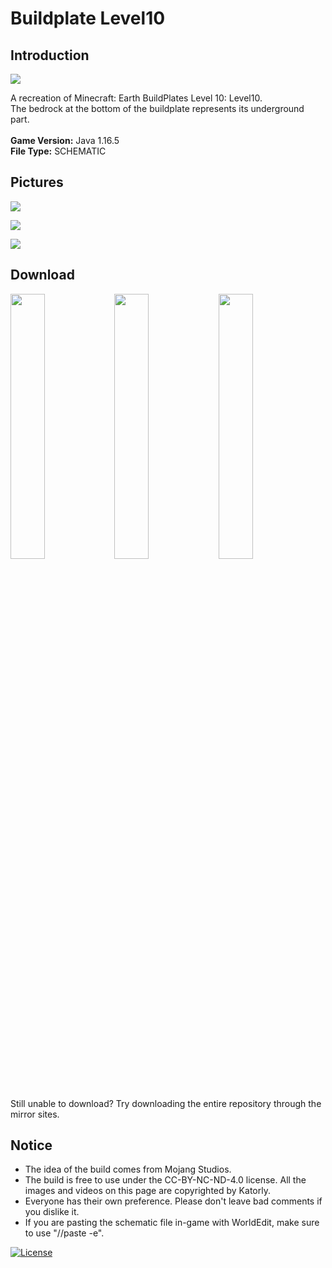 # Buildplate Level10
## Introduction

<img align="center" src="https://cdn.jsdelivr.net/gh/katorly/Level10-Buildplates/screenshots/pic1.PNG">

A recreation of Minecraft: Earth BuildPlates Level 10: Level10.<br>
The bedrock at the bottom of the buildplate represents its underground part.<br>
<br>
<b>Game Version:</b> Java 1.16.5<br>
<b>File Type:</b> SCHEMATIC<br>

## Pictures

<img align="center" src="https://cdn.jsdelivr.net/gh/katorly/Level10-Buildplates/screenshots/pic2.PNG"><br>

<img align="center" src="https://cdn.jsdelivr.net/gh/katorly/Level10-Buildplates/screenshots/pic3.PNG"><br>

<img align="center" src="https://cdn.jsdelivr.net/gh/katorly/Level10-Buildplates/screenshots/pic4.PNG"><br>

## Download

<a href="https://github.com/katorly/Level10-Buildplates/raw/master/Level10.schem" target="_blank"><img align="center" width="33%" src="https://cdn.jsdelivr.net/gh/katorly/katorly/SocialLinks/Download1.png"></a><a href="https://github.com.cnpmjs.org/katorly/Level10-Buildplates/raw/master/Level10.schem" target="_blank"><img align="center" width="33%" src="https://cdn.jsdelivr.net/gh/katorly/katorly/SocialLinks/Download2.png"></a><a href="https://hub.fastgit.org/katorly/Level10-Buildplates/raw/master/Level10.schem" target="_blank"><img align="center" width="33%" src="https://cdn.jsdelivr.net/gh/katorly/katorly/SocialLinks/Download3.png"></a><br>
Still unable to download? Try downloading the entire repository through the mirror sites.<br>

## Notice

- The idea of the build comes from Mojang Studios.
- The build is free to use under the CC-BY-NC-ND-4.0 license. All the images and videos on this page are copyrighted by Katorly.
- Everyone has their own preference. Please don't leave bad comments if you dislike it.
- If you are pasting the schematic file in-game with WorldEdit, make sure to use "//paste -e".

[![License](https://img.shields.io/badge/license-CC--BY--NC--ND--4.0-green?style=for-the-badge)](http://creativecommons.org/licenses/by-nc-nd/4.0)